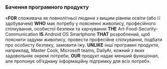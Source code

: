 ### Бачення програмного продукту
«**FOR** споживача як повнолітньої людини з вищим рівнем освіти (або її здобувачем) **WHO** має потребу у поясненні живопису, професійного спілкування, особистої безпеки та харчування **THE** Art-Food-Security-Communication **IS** Android OS Smartphone **THAT** розроблений, щоб пояснити задуми живопису, провести професійне спілкування, подбати про особисту безпеку, замовити їжу. **UNLIKE** інші програмні продукти, наприклад, Master Cook, Microsoft teams, DailyAr, кожний з яких задовольняє окремі потреби, **OUR** продукт надає менший функціонал, але пропонує об’єднану інформаційну підтримку для всіх потреб».
